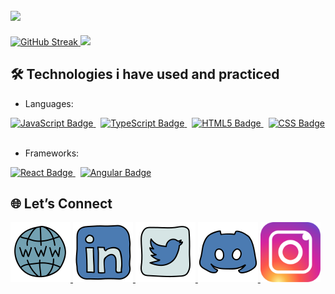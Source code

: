 ## <img src="https://capsule-render.vercel.app/api?type=waving&color=gradient&height=100&section=header&fontSize=20&fontAlignY=20&text=Hi%20there%20👋%20I%20am%20Jivko&animation=scaleIn" />

<div text-align="center" height="200px">
    <a href="https://git.io/streak-stats">
        <img height="165px" width="auto" src="https://github-readme-streak-stats-pi-green.vercel.app?user=JivkoKarakashev&theme=one-dark-pro" alt="GitHub Streak" />
    </a>
    <a href="https://github.com/anuraghazra/github-readme-stats">
        <img height="165px" width="auto" src="https://github-readme-stats.vercel.app/api/top-langs/?username=JivkoKarakashev&layout=compact" />
    </a>
</div>

## 🛠️ Technologies i have used and practiced

- Languages:
<div>
    <a href="https://developer.mozilla.org/en-US/docs/Web/JavaScript">
        <img alt="JavaScript Badge" src="https://img.shields.io/badge/%20- JavaScript-F7DF1E?style=for-the-badge&logo=javascript&logoColor=F7DF1E&labelColor=000000">
    </a>
&nbsp;
    <a href="https://www.typescriptlang.org/">
        <img alt="TypeScript Badge" src="https://img.shields.io/badge/%20- TypeScript-3178C6?style=for-the-badge&logo=typescript&logoColor=3178C6&labelColor=ffffff">
    </a>
&nbsp;
    <a href="https://developer.mozilla.org/en-US/docs/Web/HTML">
        <img alt="HTML5 Badge" src="https://img.shields.io/badge/%20- HTML5-E34F26?style=for-the-badge&logo=html5&logoColor=E34F26&labelColor=ffffff">
    </a>
&nbsp;
    <a href="https://developer.mozilla.org/en-US/docs/Web/CSS">
        <img alt="CSS Badge" src="https://img.shields.io/badge/%20- CSS-E34F26?style=for-the-badge&logo=css&logoColor=663399&labelColor=ffffff">
    </a>
&nbsp;
</div>

- Frameworks:
<div>
    <a href="https://react.dev/">
        <img alt="React Badge" src="https://img.shields.io/badge/React-%20?style=for-the-badge&logo=react&logoColor=61DAFB&color=61DAFB&labelColor=23272f">
    </a>
&nbsp;
    <a href="https://angular.dev/">
        <img alt="Angular Badge" src="https://img.shields.io/badge/%20- Angular-de0837?style=for-the-badge&logo=angular&logoColor=de0837&labelColor=ffffff">
    </a>
</div>

## 🌐 Let’s Connect

<div text-align="center" height="200px">
    <a href="https://portfolio.jivkokarakashev.dev/">
        <img height="96px" width="auto" src="public/static/icons/website.png" />
    </a>
    <a href="https://linkedin.com/in/jivko-karakashev-1811202b0">
        <img height="96px" width="auto" src="public/static/icons/linkedin.svg" />
    </a>
    <a href="https://x.com/JKarakashev">
        <img height="96px" width="auto" src="public/static/icons/twitter.svg" />
    </a>
    <a href="https://discordapp.com/users/446352307106349057">
        <img height="96px" width="auto" src="public/static/icons/discord.svg" />
    </a>
    <a href="https://ig.me/m/jivko.karakashev">
        <img height="96px" width="auto" src="public/static/icons/instagram.svg" />
    </a>
</div>


